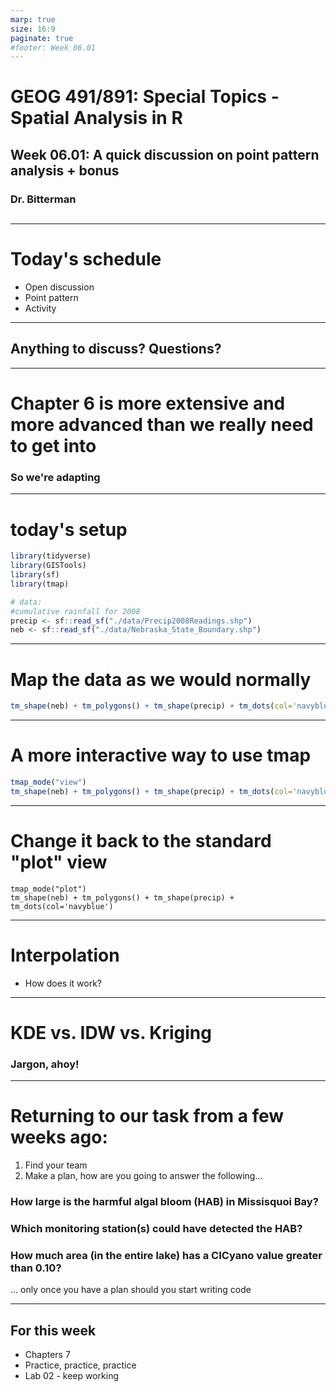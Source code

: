 ```yaml
---
marp: true
size: 16:9 
paginate: true
#footer: Week 06.01
---
```


# GEOG 491/891: Special Topics - Spatial Analysis in R

## 

## Week 06.01: A quick discussion on point pattern analysis + bonus

### Dr. Bitterman

## 

---

# Today's schedule

- Open discussion
- Point pattern
- Activity

---

## Anything to discuss? Questions?

---

# Chapter 6 is more extensive and more advanced than we really need to get into

### So we're adapting

---

# today's setup

```r
library(tidyverse)
library(GISTools)
library(sf)
library(tmap)

# data:
#cumulative rainfall for 2008
precip <- sf::read_sf("./data/Precip2008Readings.shp")
neb <- sf::read_sf("./data/Nebraska_State_Boundary.shp")
```
---

# Map the data as we would normally

```r
tm_shape(neb) + tm_polygons() + tm_shape(precip) + tm_dots(col='navyblue')
```

---

# A more interactive way to use tmap

```r
tmap_mode("view")
tm_shape(neb) + tm_polygons() + tm_shape(precip) + tm_dots(col='navyblue')
```

---

# Change it back to the standard "plot" view

```
tmap_mode("plot")
tm_shape(neb) + tm_polygons() + tm_shape(precip) + tm_dots(col='navyblue')
```

---

# Interpolation

- How does it work?

---

# KDE vs. IDW vs. Kriging

### Jargon, ahoy!

---

# Returning to our task from a few weeks ago:

1. Find your team
2. Make a plan, how are you going to answer the following...

### How large is the harmful algal bloom (HAB) in Missisquoi Bay?

### Which monitoring station(s) could have detected the HAB?

### How much area (in the entire lake) has a CICyano value greater than 0.10?

... only once you have a plan should you start writing code


---

## For this week

- Chapters 7
- Practice, practice, practice
- Lab 02 - keep working

